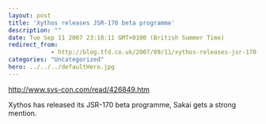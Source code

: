```yaml
---
layout: post
title: 'Xythos releases JSR-170 beta programme'
description: ""
date: Tue Sep 11 2007 23:18:11 GMT+0100 (British Summer Time)
redirect_from: 
            - http://blog.tfd.co.uk/2007/09/11/xythos-releases-jsr-170-beta-programme/
categories: "Uncategorized"
hero: ../../../defaultHero.jpg
---
```

<http://www.sys-con.com/read/426849.htm>

Xythos has released its JSR-170 beta programme, Sakai gets a strong mention.
